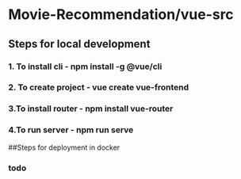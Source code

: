 # Movie-Recommendation/vue-src

## Steps for local development
### 1. To install cli - npm install -g @vue/cli
### 2. To create project - vue create vue-frontend
### 3.To install router - npm install vue-router
### 4.To run server - npm run serve

##Steps for deployment in docker
### todo